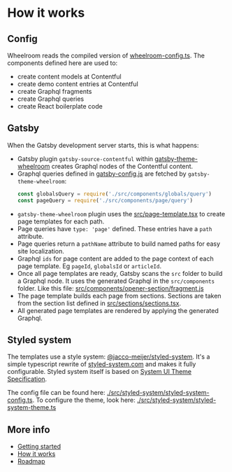 # How it works

## Config

Wheelroom reads the compiled version of
[wheelroom-config.ts](../src/config/wheelroom-config.ts). The components defined
here are used to:

- create content models at Contentful
- create demo content entries at Contentful
- create Graphql fragments
- create Graphql queries
- create React boilerplate code

## Gatsby

When the Gatsby development server starts, this is what happens:

- Gatsby plugin `gatsby-source-contentful` within
  [gatsby-theme-wheelroom](https://www.npmjs.com/package/gatsby-theme-wheelroom)
  creates Graphql nodes of the Contentful content.
- Graphql queries defined in [gatsby-config.js](../gatsby-config.js) are fetched by
  `gatsby-theme-wheelroom`:
  ```javascript
  const globalsQuery = require('./src/components/globals/query')
  const pageQuery = require('./src/components/page/query')
  ```
- `gatsby-theme-wheelroom` plugin uses the
  [src/page-template.tsx](../src/page-template.tsx) to create page templates for
  each path.
- Page queries have `type: 'page'` defined. These entries have a `path`
  attribute.
- Page queries return a `pathName` attribute to build named paths for easy site
  localization.
- Graphql `ids` for page content are added to the page context of each page
  template. Eg `pageId`, `globalsId` or `articleId`.
- Once all page templates are ready, Gatsby scans the `src` folder to build a
  Graphql node. It uses the generated Graphql in the `src/components` folder.
  Like this file:
  [src/components/opener-section/fragment.js](../src/components/opener-section/fragment.js)
- The page template builds each page from sections. Sections are taken from the
  section list defined in
  [src/sections/sections.tsx](../src/sections/sections.tsx).
- All generated page templates are rendered by applying the generated Graphql.

## Styled system

The templates use a style system: [@jacco-meijer/styled-system](https://www.npmjs.com/package/@jacco-meijer/styled-system). It's a simple typescript rewrite of [styled-system.com](https://styled-system.com) and makes it fully configurable. Styled system itself is based on [System UI Theme Specification](https://system-ui.com/theme/).

The config file can be found here: [./src/styled-system/styled-system-config.ts](../src/styled-system/styled-system-config.ts). To configure the theme, look here: [./src/styled-system/styled-system-theme.ts](../src/styled-system/styled-system-theme.ts)

## More info

- [Getting started](./getting-started.md)
- [How it works](./how-it-works.md)
- [Roadmap](./roadmap.md)
